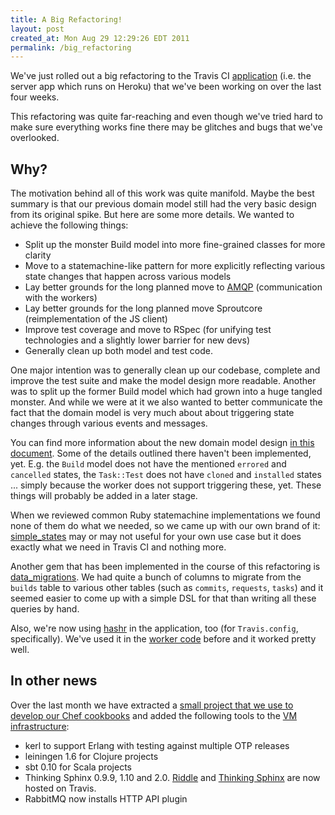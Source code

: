 ```yaml
---
title: A Big Refactoring!
layout: post
created_at: Mon Aug 29 12:29:26 EDT 2011
permalink: /big_refactoring
---
```


We've just rolled out a big refactoring to the Travis CI [application](https://github.com/travis-ci/travis-ci)
(i.e. the server app which runs on Heroku) that we've been working on over the
last four weeks.

This refactoring was quite far-reaching and even though we've tried hard to
make sure everything works fine there may be glitches and bugs that we've
overlooked.

## Why?

The motivation behind all of this work was quite manifold. Maybe the best
summary is that our previous domain model still had the very basic design from
its original spike. But here are some more details. We wanted to achieve the
following things:

* Split up the monster Build model into more fine-grained classes for more
  clarity
* Move to a statemachine-like pattern for more explicitly reflecting
  various state changes that happen across various models
* Lay better grounds for the long planned move to [AMQP](https://github.com/ruby-amqp/amqp)
  (communication with the workers)
* Lay better grounds for the long planned move Sproutcore (reimplementation of
  the JS client)
* Improve test coverage and move to RSpec (for unifying test technologies and a
  slightly lower barrier for new devs)
* Generally clean up both model and test code.

One major intention was to generally clean up our codebase, complete and
improve the test suite and make the model design more readable. Another was
to split up the former Build model which had grown into a huge tangled monster.
And while we were at it we also wanted to better communicate the fact that the
domain model is very much about about triggering state changes through various
events and messages.

You can find more information about the new domain model design [in this
document](https://github.com/travis-ci/travis-ci/blob/statemachine_merge/docs/notes/build_tasks.md).
Some of the details outlined there haven't been implemented, yet. E.g. the
`Build` model does not have the mentioned `errored` and `cancelled` states, the
`Task::Test` does not have `cloned` and `installed` states ... simply because the
worker does not support triggering these, yet. These things will probably be
added in a later stage.

When we reviewed common Ruby statemachine implementations we found none of them
do what we needed, so we came up with our own brand of it:
[simple_states](https://github.com/svenfuchs/simple_states) may or may not
useful for your own use case but it does exactly what we need in Travis CI and
nothing more.

Another gem that has been implemented in the course of this refactoring is
[data_migrations](https://github.com/svenfuchs/data_migrations). We had quite a
bunch of columns to migrate from the `builds` table to various other tables
(such as `commits`, `requests`, `tasks`) and it seemed easier to come up with a
simple DSL for that than writing all these queries by hand.

Also, we're now using [hashr](https://github.com/svenfuchs/hashr) in the
application, too (for `Travis.config`, specifically). We've used it in the
[worker code](https://github.com/travis-ci/travis-worker) before and it worked
pretty well.

## In other news

Over the last month we have extracted a [small project that we use to develop our Chef cookbooks](https://github.com/michaelklishin/sous-chef) and
added the following tools to the [VM infrastructure](https://github.com/travis-ci/travis-cookbooks/tree/master/vagrant_base):

 * kerl to support Erlang with testing against multiple OTP releases
 * leiningen 1.6 for Clojure projects
 * sbt 0.10 for Scala projects
 * Thinking Sphinx 0.9.9, 1.10 and 2.0. [Riddle](http://freelancing-god.github.com/riddle) and [Thinking Sphinx](http://freelancing-god.github.com/ts/en/) are now hosted on Travis.
 * RabbitMQ now installs HTTP API plugin

